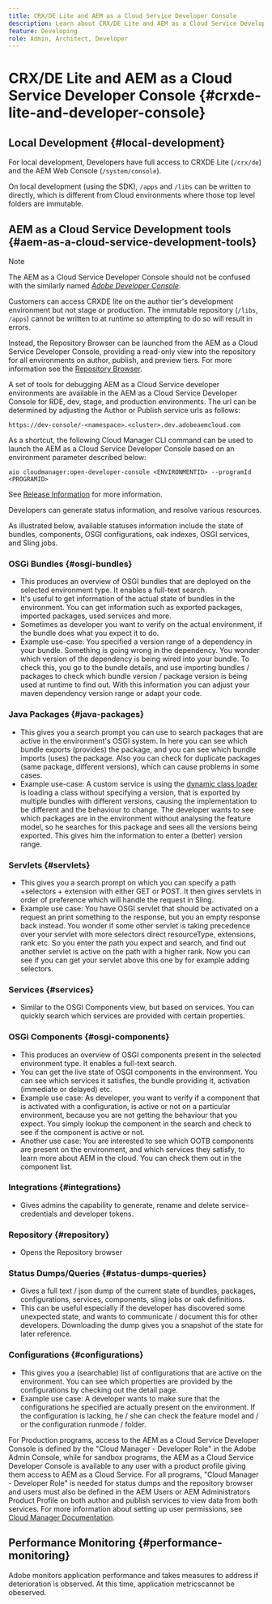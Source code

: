 ```yaml
---
title: CRX/DE Lite and AEM as a Cloud Service Developer Console
description: Learn about CRX/DE Lite and AEM as a Cloud Service Developer Console
feature: Developing
role: Admin, Architect, Developer
---
```


# CRX/DE Lite and AEM as a Cloud Service Developer Console {#crxde-lite-and-developer-console}

## Local Development {#local-development}

For local development, Developers have full access to CRXDE Lite (`/crx/de`)  and the AEM Web Console (`/system/console`).

On local development (using the SDK), `/apps` and `/libs` can be written to directly, which is different from Cloud environments where those top level folders are immutable.

## AEM as a Cloud Service Development tools {#aem-as-a-cloud-service-development-tools}

>[!NOTE]
>The AEM as a Cloud Service Developer Console should not be confused with the similarly named [*Adobe Developer Console*](https://developer.adobe.com/developer-console/).
>

Customers can access CRXDE lite on the author tier's development environment but not stage or production. The immutable repository (`/libs`, `/apps`) cannot be written to at runtime so attempting to do so will result in errors.

Instead, the Repository Browser can be launched from the AEM as a Cloud Service Developer Console, providing a read-only view into the repository for all environments on author, publish, and preview tiers. For more information see the [Repository Browser](/help/implementing/developing/tools/repository-browser.md).

A set of tools for debugging AEM as a Cloud Service developer environments are available in the AEM as a Cloud Service Developer Console for RDE, dev, stage, and production environments. The url can be determined by adjusting the Author or Publish service urls as follows:

`https://dev-console/-<namespace>.<cluster>.dev.adobeaemcloud.com`

As a shortcut, the following Cloud Manager CLI command can be used to launch the AEM as a Cloud Service Developer Console based on an environment parameter described below:

`aio cloudmanager:open-developer-console <ENVIRONMENTID> --programId <PROGRAMID>`

See [Release Information](/help/release-notes/home.md) for more information.

Developers can generate status information, and resolve various resources.

As illustrated below, available statuses information include the state of bundles, components, OSGI configurations, oak indexes, OSGI services, and Sling jobs.

### OSGi Bundles {#osgi-bundles}

* This produces an overview of OSGI bundles that are deployed on the selected environment type. It enables a full-text search. 
* It's useful to get information of the actual state of bundles in the environment. You can get information such as exported packages, imported packages, used services and more. 
* Sometimes as developer you want to verify on the actual environment, if the bundle does what you expect it to do. 
* Example use-case: You specified a version range of a dependency in your bundle. Something is going wrong in the dependency. You wonder which version of the dependency is being wired into your bundle. To check this, you go to the bundle details, and use importing bundles / packages to check which bundle version / package version is being used at runtime to find out. With this information you can adjust your maven dependency version range or adapt your code.

### Java Packages {#java-packages}

* This gives you a search prompt you can use to search packages that are active in the environment's OSGI system. In here you can see which bundle exports (provides) the package, and you can see which bundle imports (uses) the package. Also you can check for duplicate packages (same package, different versions), which can cause problems in some cases. 
* Example use-case: A custom service is using the [dynamic class loader](https://sling.apache.org/apidocs/sling9/org/apache/sling/commons/classloader/DynamicClassLoaderManager.html) is loading a class without specifying a version, that is exported by multiple bundles with different versions, causing the implementation to be different and the behaviour to change. The developer wants to see which packages are in the environment without analysing the feature model, so he searches for this package and sees all the versions being exported. This gives him the information to enter a (better) version range. 

### Servlets {#servlets}

* This gives you a search prompt on which you can specify a path +selectors + extension with either GET or POST. It then gives servlets in order of preference which will handle the request in Sling.
* Example use case: You have OSGI servlet that should be activated on a request an print something to the response, but you an empty response back instead. You wonder if some other servlet is taking precedence over your servlet with more selectors direct resourceType, extensions, rank etc. So you enter the path you expect and search, and find out another servlet is active on the path with a higher rank. Now you can see if you can get your servlet above this one by for example adding selectors. 

### Services {#services}

* Similar to the OSGI Components view, but based on services. You can quickly search which services are provided with certain properties. 

### OSGi Components {#osgi-components}

* This produces an overview of OSGI components present in the selected environment type. It enables a full-text search. 
* You can get the live state of OSGI components in the environment. You can see which services it satisfies, the bundle providing it, activation (immediate or delayed) etc.
* Example use case: As developer, you want to verify if a component that is activated with a configuration, is active or not on a particular environment, because you are not getting the behaviour that you expect. You simply lookup the component in the search and check to see if the component is active or not.
* Another use case: You are interested to see which OOTB components are present on the environment, and which services they satisfy, to learn more about AEM in the cloud. You can check them out in the component list. 

### Integrations {#integrations}

* Gives admins the capability to generate, rename and delete service-credentials and developer tokens.

### Repository {#repository}

* Opens the Repository browser

### Status Dumps/Queries {#status-dumps-queries}

* Gives a full text / json dump of the current state of bundles, packages, configurations, services, components, sling jobs or oak definitions.
* This can be useful especially if the developer has discovered some unexpected state, and wants to communicate / document this for other developers. Downloading the dump gives you a snapshot of the state for later reference.

### Configurations {#configurations}

* This gives you a (searchable) list of configurations that are active on the environment. You can see which properties are provided by the configurations by checking out the detail page.
* Example use case: A developer wants to make sure that the configurations he specified are actually present on the environment. If the configuration is lacking, he / she can check the feature model and / or the configuration runmode / folder.

For Production programs, access to the AEM as a Cloud Service Developer Console is defined by the "Cloud Manager - Developer Role" in the Adobe Admin Console, while for sandbox programs, the AEM as a Cloud Service Developer Console is available to any user with a product profile giving them access to AEM as a Cloud Service. For all programs, "Cloud Manager - Developer Role" is needed for status dumps and the repository browser and users must also be defined in the AEM Users or AEM Administrators Product Profile on both author and publish services to view data from both services. For more information about setting up user permissions, see [Cloud Manager Documentation](https://experienceleague.adobe.com/docs/experience-manager-cloud-manager/using/requirements/setting-up-users-and-roles.html).

## Performance Monitoring {#performance-monitoring}

Adobe monitors application performance and takes measures to address if deterioration is observed. At this time, application metricscannot be obeserved.